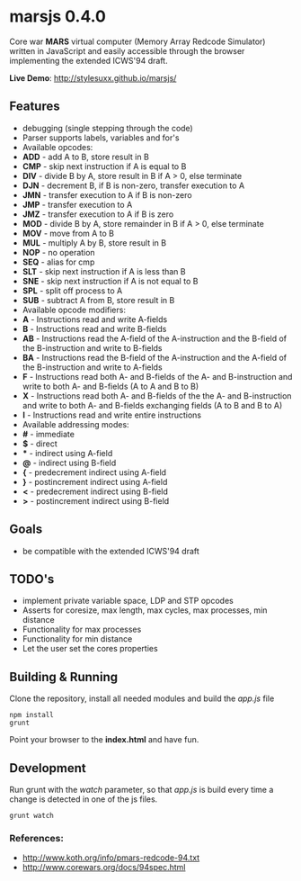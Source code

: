 # marsjs 0.4.0
Core war **MARS** virtual computer (Memory Array Redcode Simulator) written in JavaScript and easily accessible through the browser implementing the extended ICWS'94 draft.

**Live Demo**: http://stylesuxx.github.io/marsjs/

## Features
* debugging (single stepping through the code)
* Parser supports labels, variables and for's
* Available opcodes:
 * **ADD** - add A to B, store result in B
 * **CMP** - skip next instruction if A is equal to B
 * **DIV** - divide B by A, store result in B if A > 0, else terminate
 * **DJN** - decrement B, if B is non-zero, transfer execution to A
 * **JMN** - transfer execution to A if B is non-zero
 * **JMP** - transfer execution to A
 * **JMZ** - transfer execution to A if B is zero
 * **MOD** - divide B by A, store remainder in B if A > 0, else terminate
 * **MOV** - move from A to B
 * **MUL** - multiply A by B, store result in B
 * **NOP** - no operation
 * **SEQ** - alias for cmp
 * **SLT** - skip next instruction if A is less than B
 * **SNE** - skip next instruction if A is not equal to B
 * **SPL** - split off process to A
 * **SUB** - subtract A from B, store result in B
* Available opcode modifiers:
 * **A** - Instructions read and write A-fields
 * **B** -  Instructions read and write B-fields
 * **AB** - Instructions read the A-field of the A-instruction and the B-field of the B-instruction and write to B-fields
 * **BA** - Instructions read the B-field of the A-instruction and the A-field of the B-instruction and write to A-fields
 * **F** - Instructions read both A- and B-fields of the A- and B-instruction and write to both A- and B-fields (A to A and B to B)
 * **X** - Instructions read both A- and B-fields of the the A- and  B-instruction and write to both A- and B-fields exchanging fields (A to B and B to A)
 * **I** - Instructions read and write entire instructions
* Available addressing modes:
 * **\#** - immediate
 * **$** - direct
 * **\*** - indirect using A-field
 * **@** - indirect using B-field
 * **\{** - predecrement indirect using A-field
 * **\}** - postincrement indirect using A-field
 * **<** - predecrement indirect using B-field
 * **\>** - postincrement indirect using B-field

## Goals
* be compatible with the extended ICWS'94 draft

## TODO's
* implement private variable space, LDP and STP opcodes
* Asserts for coresize, max length, max cycles, max processes, min distance
* Functionality for max processes
* Functionality for min distance
* Let the user set the cores properties

## Building & Running
Clone the repository, install all needed modules and build the *app.js* file

    npm install
    grunt
Point your browser to the **index.html** and have fun.

## Development
Run grunt with the *watch* parameter, so that *app.js* is build every time a change is detected in one of the js files.

    grunt watch

### References:
* http://www.koth.org/info/pmars-redcode-94.txt
* http://www.corewars.org/docs/94spec.html